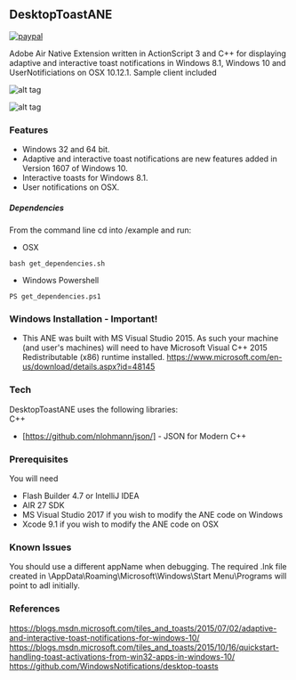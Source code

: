 ## DesktopToastANE

[![paypal](https://www.paypalobjects.com/en_US/i/btn/btn_donateCC_LG.gif)](https://www.paypal.com/cgi-bin/webscr?cmd=_s-xclick&hosted_button_id=6WW2HJLAQUBXU)

Adobe Air Native Extension written in ActionScript 3 and C++ for displaying adaptive and interactive toast notifications in Windows 8.1, Windows 10 and UserNotificiations on OSX 10.12.1.
Sample client included

![alt tag](https://raw.githubusercontent.com/tuarua/DesktopToastANE/master/screenshots/screenshot1.png)

![alt tag](https://raw.githubusercontent.com/tuarua/DesktopToastANE/master/screenshots/screenshot2.jpg)

### Features  
 - Windows 32 and 64 bit.
 - Adaptive and interactive toast notifications are new features added in Version 1607 of Windows 10.
 - Interactive toasts for Windows 8.1.
 - User notifications on OSX.

##### Dependencies
From the command line cd into /example and run:
- OSX
````shell
bash get_dependencies.sh
`````
- Windows Powershell
````shell
PS get_dependencies.ps1
`````

### Windows Installation - Important!

* This ANE was built with MS Visual Studio 2015. As such your machine (and user's machines) will need to have Microsoft Visual C++ 2015 Redistributable (x86) runtime installed.
https://www.microsoft.com/en-us/download/details.aspx?id=48145

### Tech

DesktopToastANE uses the following libraries:  
C++  
* [https://github.com/nlohmann/json/] - JSON for Modern C++

### Prerequisites

You will need
 
 - Flash Builder 4.7 or IntelliJ IDEA
 - AIR 27 SDK
 - MS Visual Studio 2017 if you wish to modify the ANE code on Windows
 - Xcode 9.1 if you wish to modify the ANE code on OSX

### Known Issues
You should use a different appName when debugging. The required .lnk file created in \AppData\Roaming\Microsoft\Windows\Start Menu\Programs will point to adl initially.

### References
https://blogs.msdn.microsoft.com/tiles_and_toasts/2015/07/02/adaptive-and-interactive-toast-notifications-for-windows-10/  
https://blogs.msdn.microsoft.com/tiles_and_toasts/2015/10/16/quickstart-handling-toast-activations-from-win32-apps-in-windows-10/  
https://github.com/WindowsNotifications/desktop-toasts    
